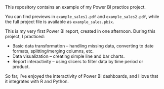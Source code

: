 This repository contains an example of my Power BI practice project.

You can find previews in `example_sales1.pdf` and `example_sales2.pdf`, while the full project file is available as `example_sales.pbix`.

This is my very first Power BI report, created in one afternoon.
During this project, I practiced:
* Basic data transformation – handling missing data, converting to date formats, splitting/merging columns, etc.
* Data visualization – creating simple line and bar charts.
* Report interactivity – using slicers to filter data by time period or product.

So far, I’ve enjoyed the interactivity of Power BI dashboards, and I love that it integrates with R and Python.
